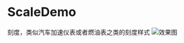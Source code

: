 # ScaleDemo
刻度，类似汽车加速仪表或者燃油表之类的刻度样式
![效果图](https://github.com/iceVeryCold/ScaleDemo/blob/master/scaleLayer.gif)
